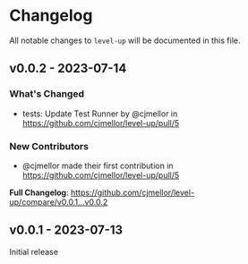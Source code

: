 # Changelog

All notable changes to `level-up` will be documented in this file.

## v0.0.2 - 2023-07-14

### What's Changed

- tests: Update Test Runner by @cjmellor in https://github.com/cjmellor/level-up/pull/5

### New Contributors

- @cjmellor made their first contribution in https://github.com/cjmellor/level-up/pull/5

**Full Changelog**: https://github.com/cjmellor/level-up/compare/v0.0.1...v0.0.2

## v0.0.1 - 2023-07-13

Initial release
